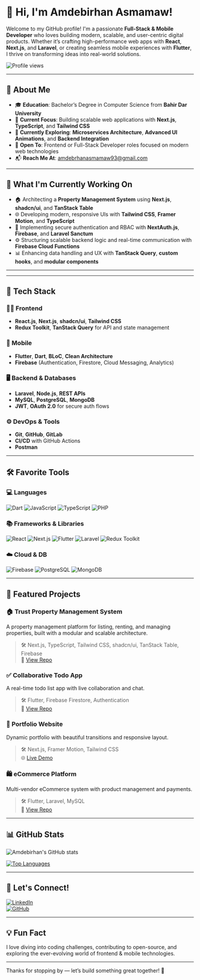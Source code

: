 # 👋 Hi, I'm Amdebirhan Asmamaw!

Welcome to my GitHub profile! I'm a passionate **Full-Stack & Mobile Developer** who loves building modern, scalable, and user-centric digital products. Whether it’s crafting high-performance web apps with **React**, **Next.js**, and **Laravel**, or creating seamless mobile experiences with **Flutter**, I thrive on transforming ideas into real-world solutions.

![Profile views](https://komarev.com/ghpvc/?username=amde-asme-prog&color=green)

---

## 🧠 About Me

- 🎓 **Education**: Bachelor’s Degree in Computer Science from **Bahir Dar University**
- 💼 **Current Focus**: Building scalable web applications with **Next.js**, **TypeScript**, and **Tailwind CSS**
- 🧠 **Currently Exploring**: **Microservices Architecture**, **Advanced UI Animations**, and **Backend Integration**
- 🔭 **Open To**: Frontend or Full-Stack Developer roles focused on modern web technologies
- 📬 **Reach Me At**: [amdebrhanasmamaw93@gmail.com](mailto:amdebrhanasmamaw93@gmail.com)

---

## 🚀 What I'm Currently Working On

- 🏠 Architecting a **Property Management System** using **Next.js**, **shadcn/ui**, and **TanStack Table**
- 🌐 Developing modern, responsive UIs with **Tailwind CSS**, **Framer Motion**, and **TypeScript**
- 🔐 Implementing secure authentication and RBAC with **NextAuth.js**, **Firebase**, and **Laravel Sanctum**
- ⚙️ Structuring scalable backend logic and real-time communication with **Firebase Cloud Functions**
- 📊 Enhancing data handling and UX with **TanStack Query**, **custom hooks**, and **modular components**

---

---

## 🧰 Tech Stack

### 👨‍💻 Frontend
- **React.js**, **Next.js**, **shadcn/ui**, **Tailwind CSS**
- **Redux Toolkit**, **TanStack Query** for API and state management

### 📱 Mobile
- **Flutter**, **Dart**, **BLoC**, **Clean Architecture**
- **Firebase** (Authentication, Firestore, Cloud Messaging, Analytics)

### 🖥 Backend & Databases
- **Laravel**, **Node.js**, **REST APIs**
- **MySQL**, **PostgreSQL**, **MongoDB**
- **JWT**, **OAuth 2.0** for secure auth flows

### ⚙️ DevOps & Tools
- **Git**, **GitHub**, **GitLab**
- **CI/CD** with GitHub Actions
- **Postman**

---

## 🛠 Favorite Tools

### 💻 Languages
![Dart](https://img.shields.io/badge/-Dart-0175C2?logo=dart&logoColor=white&style=flat-square) 
![JavaScript](https://img.shields.io/badge/-JavaScript-F7DF1E?logo=javascript&logoColor=black&style=flat-square) 
![TypeScript](https://img.shields.io/badge/-TypeScript-007ACC?logo=typescript&logoColor=white&style=flat-square) 
![PHP](https://img.shields.io/badge/-PHP-777BB4?logo=php&logoColor=white&style=flat-square)

### 📚 Frameworks & Libraries
![React](https://img.shields.io/badge/-React-61DAFB?logo=react&logoColor=white&style=flat-square) 
![Next.js](https://img.shields.io/badge/-Next.js-000000?logo=nextdotjs&logoColor=white&style=flat-square)
![Flutter](https://img.shields.io/badge/-Flutter-02569B?logo=flutter&logoColor=white&style=flat-square) 
![Laravel](https://img.shields.io/badge/-Laravel-FF2D20?logo=laravel&logoColor=white&style=flat-square) 
![Redux Toolkit](https://img.shields.io/badge/-Redux_Toolkit-764ABC?logo=redux&logoColor=white&style=flat-square) 

### ☁️ Cloud & DB
![Firebase](https://img.shields.io/badge/-Firebase-FFCA28?logo=firebase&logoColor=black&style=flat-square) 
![PostgreSQL](https://img.shields.io/badge/-PostgreSQL-336791?logo=postgresql&logoColor=white&style=flat-square) 
![MongoDB](https://img.shields.io/badge/-MongoDB-47A248?logo=mongodb&logoColor=white&style=flat-square)

---

## 🌟 Featured Projects

### 🏠 Trust Property Management System
A property management platform for listing, renting, and managing properties, built with a modular and scalable architecture.

> 🛠 Next.js, TypeScript, Tailwind CSS, shadcn/ui, TanStack Table, Firebase  
> 🔗 [View Repo](https://github.com/amde-asme-prog/trust-property-management)

### ✅ Collaborative Todo App
A real-time todo list app with live collaboration and chat.

> 🛠 Flutter, Firebase Firestore, Authentication  
> 🔗 [View Repo](https://github.com/amde-asme-prog/todo-app)

### 🎨 Portfolio Website
Dynamic portfolio with beautiful transitions and responsive layout.

> 🛠 Next.js, Framer Motion, Tailwind CSS  
> 🌐 [Live Demo](https://amdebirhanasmamaw.netlify.app)

### 🛍 eCommerce Platform
Multi-vendor eCommerce system with product management and payments.

> 🛠 Flutter, Laravel, MySQL  
> 🔗 [View Repo](https://github.com/amde-asme-prog/ecommerce-app)

---

## 📊 GitHub Stats

![Amdebirhan's GitHub stats](https://github-readme-stats.vercel.app/api?username=amde-asme-prog&show_icons=true&theme=radical)

[![Top Languages](https://github-readme-stats.vercel.app/api/top-langs/?username=amde-asme-prog&layout=compact)](https://github.com/amde-asme-prog/github-readme-stats)

---

## 🔗 Let's Connect!

[![LinkedIn](https://img.shields.io/badge/-LinkedIn-0077B5?logo=linkedin&logoColor=white&style=flat-square)](https://linkedin.com/in/amdebirhan-asmamaw)  
[![GitHub](https://img.shields.io/badge/-GitHub-181717?logo=github&logoColor=white&style=flat-square)](https://github.com/amde-asme-prog)  

---

## 💡 Fun Fact

I love diving into coding challenges, contributing to open-source, and exploring the ever-evolving world of frontend & mobile technologies.

---

Thanks for stopping by — let’s build something great together! 🚀

